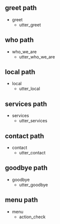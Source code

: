 ## greet path
* greet
  - utter_greet

## who path
* who_we_are
  - utter_who_we_are

## local path
* local
  - utter_local

## services path
* services
  - utter_services

## contact path
* contact 
  - utter_contact

## goodbye path
* goodbye
  - utter_goodbye



## menu path 
* menu
  - action_check